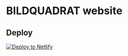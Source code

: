 # BILDQUADRAT website

## Deploy

[![Deploy to Netlify](https://www.netlify.com/img/deploy/button.svg)](https://app.netlify.com/start/deploy?repository=https://github.com/bildquadrat/website)
